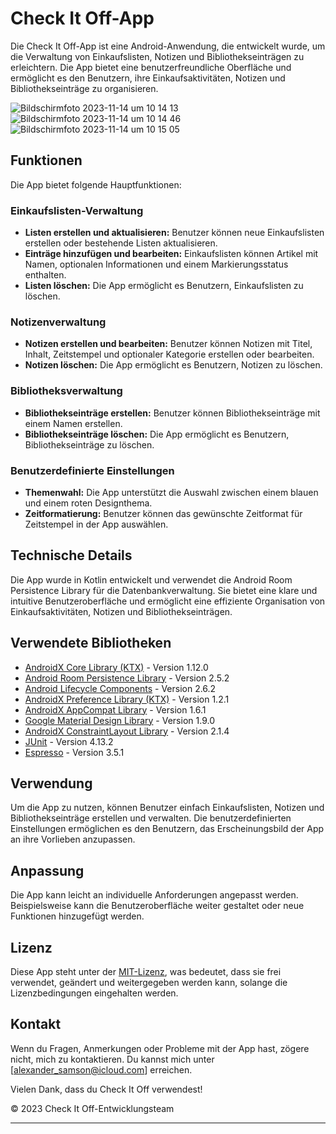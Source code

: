 # Check It Off-App

Die Check It Off-App ist eine Android-Anwendung, die entwickelt wurde, um die Verwaltung von Einkaufslisten, Notizen und Bibliothekseinträgen zu erleichtern. Die App bietet eine benutzerfreundliche Oberfläche und ermöglicht es den Benutzern, ihre Einkaufsaktivitäten, Notizen und Bibliothekseinträge zu organisieren.

![Bildschirmfoto 2023-11-14 um 10 14 13](https://github.com/SI-Classroom-Batch-009/Einkaufsbegleiter/assets/12011808/2a182e9c-739e-4edb-8543-09d965d7dcd8)
![Bildschirmfoto 2023-11-14 um 10 14 46](https://github.com/SI-Classroom-Batch-009/Einkaufsbegleiter/assets/12011808/f3064e90-fd6f-45bb-b1be-b5d1b57f2937)
![Bildschirmfoto 2023-11-14 um 10 15 05](https://github.com/SI-Classroom-Batch-009/Einkaufsbegleiter/assets/12011808/b1293b22-cceb-4b65-bc77-19404f40d8bb)



## Funktionen

Die App bietet folgende Hauptfunktionen:

### Einkaufslisten-Verwaltung

- **Listen erstellen und aktualisieren:** Benutzer können neue Einkaufslisten erstellen oder bestehende Listen aktualisieren.
- **Einträge hinzufügen und bearbeiten:** Einkaufslisten können Artikel mit Namen, optionalen Informationen und einem Markierungsstatus enthalten.
- **Listen löschen:** Die App ermöglicht es Benutzern, Einkaufslisten zu löschen.

### Notizenverwaltung

- **Notizen erstellen und bearbeiten:** Benutzer können Notizen mit Titel, Inhalt, Zeitstempel und optionaler Kategorie erstellen oder bearbeiten.
- **Notizen löschen:** Die App ermöglicht es Benutzern, Notizen zu löschen.

### Bibliotheksverwaltung

- **Bibliothekseinträge erstellen:** Benutzer können Bibliothekseinträge mit einem Namen erstellen.
- **Bibliothekseinträge löschen:** Die App ermöglicht es Benutzern, Bibliothekseinträge zu löschen.

### Benutzerdefinierte Einstellungen

- **Themenwahl:** Die App unterstützt die Auswahl zwischen einem blauen und einem roten Designthema.
- **Zeitformatierung:** Benutzer können das gewünschte Zeitformat für Zeitstempel in der App auswählen.

## Technische Details

Die App wurde in Kotlin entwickelt und verwendet die Android Room Persistence Library für die Datenbankverwaltung. Sie bietet eine klare und intuitive Benutzeroberfläche und ermöglicht eine effiziente Organisation von Einkaufsaktivitäten, Notizen und Bibliothekseinträgen.

## Verwendete Bibliotheken

- [AndroidX Core Library (KTX)](https://developer.android.com/jetpack/androidx/releases/core) - Version 1.12.0
- [Android Room Persistence Library](https://developer.android.com/jetpack/androidx/releases/room) - Version 2.5.2
- [Android Lifecycle Components](https://developer.android.com/jetpack/androidx/releases/lifecycle) - Version 2.6.2
- [AndroidX Preference Library (KTX)](https://developer.android.com/jetpack/androidx/releases/preference) - Version 1.2.1
- [AndroidX AppCompat Library](https://developer.android.com/jetpack/androidx/releases/appcompat) - Version 1.6.1
- [Google Material Design Library](https://material.io/develop/android/docs/getting-started) - Version 1.9.0
- [AndroidX ConstraintLayout Library](https://developer.android.com/jetpack/androidx/releases/constraintlayout) - Version 2.1.4
- [JUnit](https://junit.org/junit4/) - Version 4.13.2
- [Espresso](https://developer.android.com/training/testing/espresso) - Version 3.5.1

## Verwendung

Um die App zu nutzen, können Benutzer einfach Einkaufslisten, Notizen und Bibliothekseinträge erstellen und verwalten. Die benutzerdefinierten Einstellungen ermöglichen es den Benutzern, das Erscheinungsbild der App an ihre Vorlieben anzupassen.

## Anpassung

Die App kann leicht an individuelle Anforderungen angepasst werden. Beispielsweise kann die Benutzeroberfläche weiter gestaltet oder neue Funktionen hinzugefügt werden.

## Lizenz

Diese App steht unter der [MIT-Lizenz](https://appmaster.io/de/glossary/mit-lizenz), was bedeutet, dass sie frei verwendet, geändert und weitergegeben werden kann, solange die Lizenzbedingungen eingehalten werden.
## Kontakt
Wenn du Fragen, Anmerkungen oder Probleme mit der App hast, zögere nicht, mich zu kontaktieren. Du kannst mich unter [alexander_samson@icloud.com] erreichen.

Vielen Dank, dass du Check It Off verwendest!

© 2023 Check It Off-Entwicklungsteam

---
